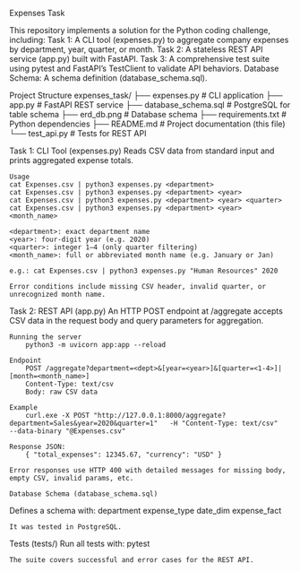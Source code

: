 Expenses Task

This repository implements a solution for the Python coding challenge, including:
    Task 1: A CLI tool (expenses.py) to aggregate company expenses by department, year, quarter, or month.
    Task 2: A stateless REST API service (app.py) built with FastAPI.
    Task 3: A comprehensive test suite using pytest and FastAPI’s TestClient to validate API behaviors.
    Database Schema: A schema definition (database_schema.sql).

Project Structure
    expenses_task/
    ├── expenses.py            # CLI application
    ├── app.py                 # FastAPI REST service
    ├── database_schema.sql    # PostgreSQL for table schema
    ├── erd_db.png             # Database schema
    ├── requirements.txt       # Python dependencies
    ├── README.md              # Project documentation (this file)
    └── test_api.py            # Tests for REST API

Task 1: CLI Tool (expenses.py)
    Reads CSV data from standard input and prints aggregated expense totals.

    Usage
    cat Expenses.csv | python3 expenses.py <department>
    cat Expenses.csv | python3 expenses.py <department> <year>
    cat Expenses.csv | python3 expenses.py <department> <year> <quarter>
    cat Expenses.csv | python3 expenses.py <department> <year> <month_name>
    
    <department>: exact department name
    <year>: four‑digit year (e.g. 2020)
    <quarter>: integer 1–4 (only quarter filtering)
    <month_name>: full or abbreviated month name (e.g. January or Jan)

    e.g.: cat Expenses.csv | python3 expenses.py "Human Resources" 2020

    Error conditions include missing CSV header, invalid quarter, or unrecognized month name.

Task 2: REST API (app.py)
    An HTTP POST endpoint at /aggregate accepts CSV data in the request body and query parameters for aggregation.

    Running the server
        python3 -m uvicorn app:app --reload

    Endpoint
        POST /aggregate?department=<dept>&[year=<year>]&[quarter=<1-4>]|[month=<month_name>]
        Content-Type: text/csv
        Body: raw CSV data

    Example
        curl.exe -X POST "http://127.0.0.1:8000/aggregate?department=Sales&year=2020&quarter=1"   -H "Content-Type: text/csv"   --data-binary "@Expenses.csv"

    Response JSON:
        { "total_expenses": 12345.67, "currency": "USD" }

    Error responses use HTTP 400 with detailed messages for missing body, empty CSV, invalid params, etc.

    Database Schema (database_schema.sql)

Defines a schema with:
    department
    expense_type
    date_dim
    expense_fact

    It was tested in PostgreSQL.


Tests (tests/)
    Run all tests with:
        pytest

    The suite covers successful and error cases for the REST API.